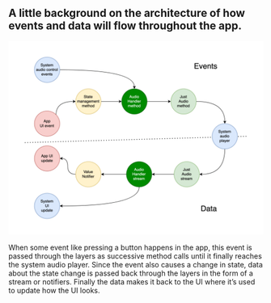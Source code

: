 ## A little background on the architecture of how events and data will flow throughout the app.

![Take a look at the following diagram](architecture_diagram.png?raw=true)

When some event like pressing a button happens in the app, this event is passed through the layers as successive method calls until it finally reaches the system audio player. Since the event also causes a change in state, data about the state change is passed back through the layers in the form of a stream or notifiers. Finally the data makes it back to the UI where it’s used to update how the UI looks.